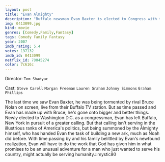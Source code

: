 ```yaml
---
layout: post
title: "Evan Almighty"
description: "Buffalo newsman Evan Baxter is elected to Congress with the slogan, Change the world. He lucks into a huge house in a new Virginia suburb. His Capitol office is also fantastic, but there's a catch: he's tapped by the powerful Congressman Long to co-sponsor a bill to allow development in national parks. In steps God, who appears to a disbelieving Evan and gently commands him to build an ark. Tools and wood arrive in Evan's yard, anim.."
img: 0413099.jpg
kind: movie
genres: [Comedy,Family,Fantasy]
tags: Comedy Family Fantasy 
year: 2007
imdb_rating: 5.4
votes: 137132
imdb_id: 0413099
netflix_id: 70045274
color: 7c616c
---
```

Director: `Tom Shadyac`  

Cast: `Steve Carell` `Morgan Freeman` `Lauren Graham` `Johnny Simmons` `Graham Phillips` 

The last time we saw Evan Baxter, he was being tormented by rival Bruce Nolan on screen, live from their Buffalo TV station. But as time passed and Evan has made up with Bruce, he's gone onto bigger and better things. Newly elected to Washington D.C. as a congressman, Evan has left Buffalo, New York in pursuit of a greater calling. But that calling isn't serving in the illustrious ranks of America's politics, but being summoned by the Almighty himself, who has handed Evan the task of building a new ark, much as Noah did before. With time passing by and his family belittled by Evan's newfound realization, Evan will have to do the work that God has given him in what promises to be an unusual adventure for a man who just wanted to serve his country, might actually be serving humanity.::mystic80